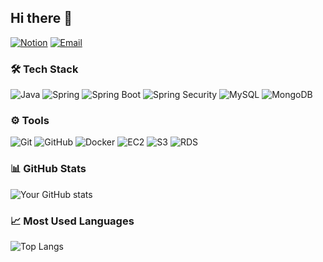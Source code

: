 ## Hi there 👋

[![Notion](https://img.shields.io/badge/Notion-000000?style=flat-square&logo=notion&logoColor=white)](https://www.notion.so/b811d6f9e3b64e8498270e7f87047b39)
[![Email](https://img.shields.io/badge/tlarbdnjs3011@gmail.com-D14836?style=flat-square&logo=gmail&logoColor=white)](mailto:tlarbdnjs3011@gmail.com)



### 🛠 Tech Stack
![Java](https://img.shields.io/badge/Java-007396?style=flat-square&logo=Java&logoColor=white)
![Spring](https://img.shields.io/badge/Spring-6DB33F?style=flat-square&logo=Spring&logoColor=white)
![Spring Boot](https://img.shields.io/badge/Spring_Boot-6DB33F?style=flat-square&logo=Spring-Boot&logoColor=white)
![Spring Security](https://img.shields.io/badge/Spring_Security-6DB33F?style=flat-square&logo=Spring-Security&logoColor=white)
![MySQL](https://img.shields.io/badge/MySQL-4479A1?style=flat-square&logo=MySQL&logoColor=white)
![MongoDB](https://img.shields.io/badge/MongoDB-47A248?style=flat-square&logo=MongoDB&logoColor=white)



### ⚙️ Tools
![Git](https://img.shields.io/badge/Git-F05032?style=flat-square&logo=git&logoColor=white)
![GitHub](https://img.shields.io/badge/GitHub-181717?style=flat-square&logo=github&logoColor=white)
![Docker](https://img.shields.io/badge/Docker-2496ED?style=flat-square&logo=docker&logoColor=white)
![EC2](https://img.shields.io/badge/Amazon_EC2-FF9900?style=flat-square&logo=Amazon-EC2&logoColor=white)
![S3](https://img.shields.io/badge/Amazon_S3-569A31?style=flat-square&logo=Amazon-S3&logoColor=white)
![RDS](https://img.shields.io/badge/Amazon_RDS-527FFF?style=flat-square&logo=Amazon-RDS&logoColor=white)


### 📊 GitHub Stats
![Your GitHub stats](https://github-readme-stats.vercel.app/api?username=YOUR_GITHUB_USERNAME&show_icons=true&theme=default)

### 📈 Most Used Languages
![Top Langs](https://github-readme-stats.vercel.app/api/top-langs/?username=YOUR_GITHUB_USERNAME&layout=compact&theme=default)
